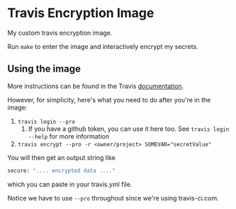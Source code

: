 Travis Encryption Image
=======================

My custom travis encryption image. 

Run `make` to enter the image and interactively encrypt my secrets.

## Using the image

More instructions can be found in the Travis [documentation](https://docs.travis-ci.com/user/encryption-keys/#usage).

However, for simplicity, here's what you need to do after you're in the image:

1. `travis login --pro`
   1. If you have a github token, you can use it here too. See 
   `travis login --help` for more information
2. `travis encrypt --pro -r <owner/project> SOMEVAR="secretValue"`

You will then get an output string like

```bash
secure: ".... encrypted data ...."
```

which you can paste in your travis.yml file.

Notice we have to use `--pro` throughout since we're using travis-ci.com. 
